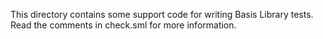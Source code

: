 This directory contains some support code for writing Basis Library tests.
Read the comments in check.sml for more information.

